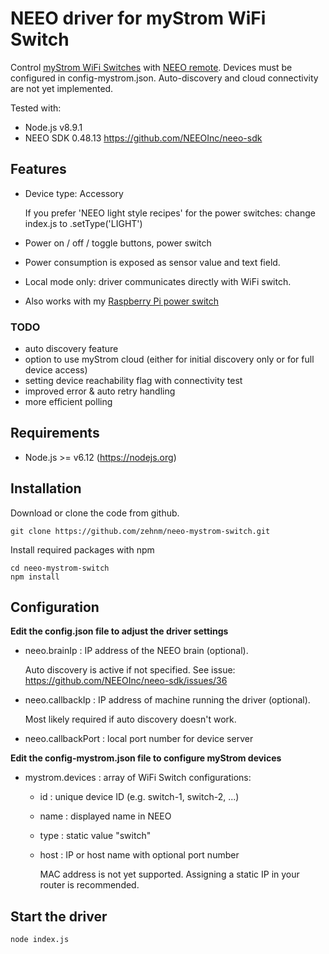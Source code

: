 # NEEO driver for myStrom WiFi Switch
Control [myStrom WiFi Switches](https://mystrom.ch/wifi-switch/) with [NEEO remote](https://neeo.com).
Devices must be configured in config-mystrom.json. Auto-discovery and cloud connectivity are not yet implemented.

Tested with:
 - Node.js v8.9.1
 - NEEO SDK 0.48.13 https://github.com/NEEOInc/neeo-sdk
 
## Features
 - Device type: Accessory

   If you prefer 'NEEO light style recipes' for the power switches: change index.js to .setType('LIGHT')

 - Power on / off / toggle buttons, power switch
 - Power consumption is exposed as sensor value and text field.
 - Local mode only: driver communicates directly with WiFi switch.
 - Also works with my [Raspberry Pi power switch](https://github.com/zehnm/pi-power-switch)

### TODO
 - auto discovery feature
 - option to use myStrom cloud (either for initial discovery only or for full device access)
 - setting device reachability flag with connectivity test
 - improved error & auto retry handling
 - more efficient polling

## Requirements
 - Node.js >= v6.12 (https://nodejs.org)

## Installation
Download or clone the code from github.
```
git clone https://github.com/zehnm/neeo-mystrom-switch.git
```
Install required packages with npm
```
cd neeo-mystrom-switch
npm install
```

## Configuration
**Edit the config.json file to adjust the driver settings** 
 - neeo.brainIp : IP address of the NEEO brain (optional).

   Auto discovery is active if not specified. 
   See issue: https://github.com/NEEOInc/neeo-sdk/issues/36

 - neeo.callbackIp : IP address of machine running the driver (optional).

   Most likely required if auto discovery doesn't work.

 - neeo.callbackPort : local port number for device server

**Edit the config-mystrom.json file to configure myStrom devices**
 - mystrom.devices : array of WiFi Switch configurations:
   - id : unique device ID (e.g. switch-1, switch-2, ...)
   - name : displayed name in NEEO
   - type : static value "switch"
   - host : IP or host name with optional port number

     MAC address is not yet supported. Assigning a static IP in your router is recommended.

## Start the driver

```
node index.js 
```

